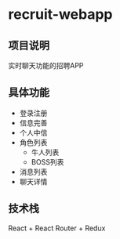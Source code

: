 # recruit-webapp

## 项目说明
实时聊天功能的招聘APP

## 具体功能
- 登录注册
- 信息完善
- 个人中信
- 角色列表
  - 牛人列表
  - BOSS列表
- 消息列表
- 聊天详情

## 技术栈
React + React Router + Redux